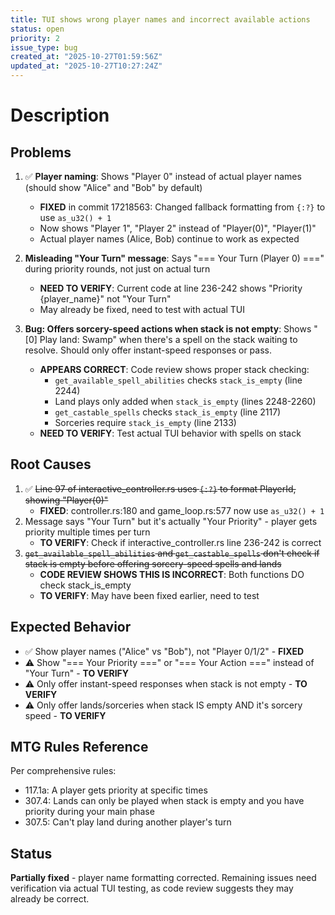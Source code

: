 ```yaml
---
title: TUI shows wrong player names and incorrect available actions
status: open
priority: 2
issue_type: bug
created_at: "2025-10-27T01:59:56Z"
updated_at: "2025-10-27T10:27:24Z"
---
```


# Description

## Problems

1. ✅ **Player naming**: Shows "Player 0" instead of actual player names (should show "Alice" and "Bob" by default)
   - **FIXED** in commit 17218563: Changed fallback formatting from `{:?}` to use `as_u32() + 1`
   - Now shows "Player 1", "Player 2" instead of "Player(0)", "Player(1)"
   - Actual player names (Alice, Bob) continue to work as expected

2. **Misleading "Your Turn" message**: Says "=== Your Turn (Player 0) ===" during priority rounds, not just on actual turn
   - **NEED TO VERIFY**: Current code at line 236-242 shows "Priority {player_name}" not "Your Turn"
   - May already be fixed, need to test with actual TUI

3. **Bug: Offers sorcery-speed actions when stack is not empty**: Shows "[0] Play land: Swamp" when there's a spell on the stack waiting to resolve. Should only offer instant-speed responses or pass.
   - **APPEARS CORRECT**: Code review shows proper stack checking:
     - `get_available_spell_abilities` checks `stack_is_empty` (line 2244)
     - Land plays only added when `stack_is_empty` (lines 2248-2260)
     - `get_castable_spells` checks `stack_is_empty` (line 2117)
     - Sorceries require `stack_is_empty` (line 2133)
   - **NEED TO VERIFY**: Test actual TUI behavior with spells on stack

## Root Causes

1. ✅ ~~Line 97 of interactive_controller.rs uses `{:?}` to format PlayerId, showing "Player(0)"~~
   - **FIXED**: controller.rs:180 and game_loop.rs:577 now use `as_u32() + 1`
2. Message says "Your Turn" but it's actually "Your Priority" - player gets priority multiple times per turn
   - **TO VERIFY**: Check if interactive_controller.rs line 236-242 is correct
3. ~~`get_available_spell_abilities` and `get_castable_spells` don't check if stack is empty before offering sorcery-speed spells and lands~~
   - **CODE REVIEW SHOWS THIS IS INCORRECT**: Both functions DO check stack_is_empty
   - **TO VERIFY**: May have been fixed earlier, need to test

## Expected Behavior

- ✅ Show player names ("Alice" vs "Bob"), not "Player 0/1/2" - **FIXED**
- ⚠️  Show "=== Your Priority ===" or "=== Your Action ===" instead of "Your Turn" - **TO VERIFY**
- ⚠️  Only offer instant-speed responses when stack is not empty - **TO VERIFY**
- ⚠️  Only offer lands/sorceries when stack IS empty AND it's sorcery speed - **TO VERIFY**

## MTG Rules Reference

Per comprehensive rules:
- 117.1a: A player gets priority at specific times
- 307.4: Lands can only be played when stack is empty and you have priority during your main phase
- 307.5: Can't play land during another player's turn

## Status

**Partially fixed** - player name formatting corrected. Remaining issues need verification via actual TUI testing, as code review suggests they may already be correct.
